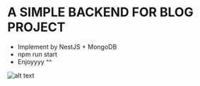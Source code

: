 # A SIMPLE BACKEND FOR BLOG PROJECT

- Implement by NestJS + MongoDB
- npm run start
- Enjoyyyy ^^

  
![alt text]([http://url/to/img.png](https://i.pinimg.com/736x/44/15/08/441508f9bf4097c5728e471d9649b1a8.jpg))
